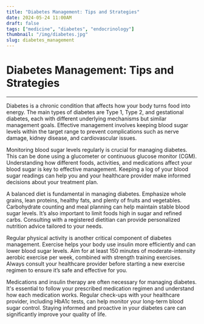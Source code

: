 ```yaml
---
title: "Diabetes Management: Tips and Strategies"
date: 2024-05-24 11:00AM
draft: false
tags: ["medicine", "diabetes", "endocrinology"]
thumbnail: "/img/diabetes.jpg"
slug: diabetes_management
---
```


# Diabetes Management: Tips and Strategies

---

Diabetes is a chronic condition that affects how your body turns food into energy. The main types of diabetes are Type 1, Type 2, and gestational diabetes, each with different underlying mechanisms but similar management goals. Effective management involves keeping blood sugar levels within the target range to prevent complications such as nerve damage, kidney disease, and cardiovascular issues.

Monitoring blood sugar levels regularly is crucial for managing diabetes. This can be done using a glucometer or continuous glucose monitor (CGM). Understanding how different foods, activities, and medications affect your blood sugar is key to effective management. Keeping a log of your blood sugar readings can help you and your healthcare provider make informed decisions about your treatment plan.

A balanced diet is fundamental in managing diabetes. Emphasize whole grains, lean proteins, healthy fats, and plenty of fruits and vegetables. Carbohydrate counting and meal planning can help maintain stable blood sugar levels. It’s also important to limit foods high in sugar and refined carbs. Consulting with a registered dietitian can provide personalized nutrition advice tailored to your needs.

Regular physical activity is another critical component of diabetes management. Exercise helps your body use insulin more efficiently and can lower blood sugar levels. Aim for at least 150 minutes of moderate-intensity aerobic exercise per week, combined with strength training exercises. Always consult your healthcare provider before starting a new exercise regimen to ensure it’s safe and effective for you.

Medications and insulin therapy are often necessary for managing diabetes. It's essential to follow your prescribed medication regimen and understand how each medication works. Regular check-ups with your healthcare provider, including HbA1c tests, can help monitor your long-term blood sugar control. Staying informed and proactive in your diabetes care can significantly improve your quality of life.
